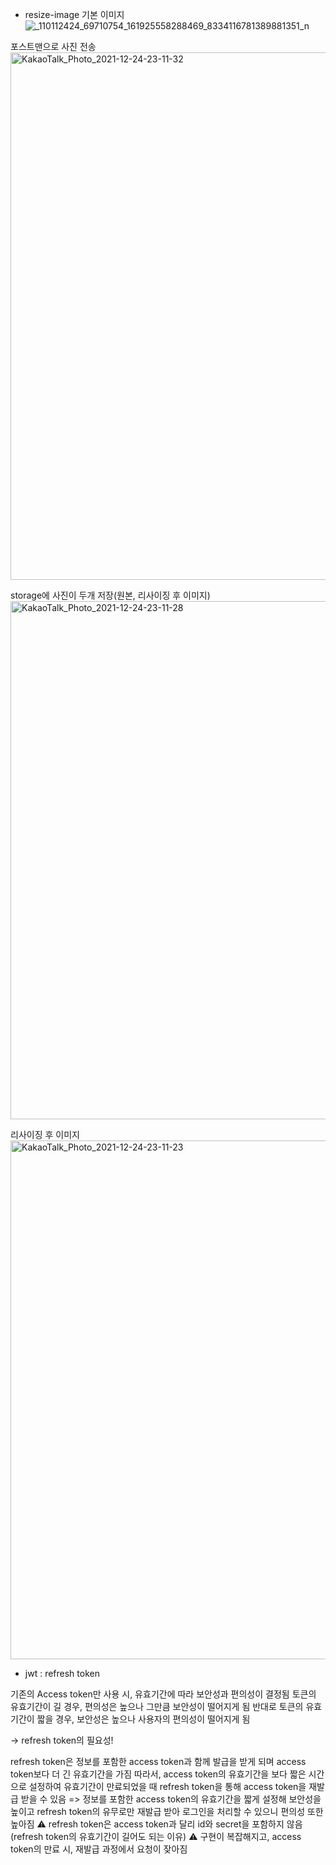 - resize-image
기본 이미지
![_110112424_69710754_161925558288469_8334116781389881351_n](https://user-images.githubusercontent.com/76844556/147358216-d35d30d7-09fa-4688-84da-e6f5e5fb39c0.jpeg)

포스트맨으로 사진 전송
<img width="844" alt="KakaoTalk_Photo_2021-12-24-23-11-32" src="https://user-images.githubusercontent.com/76844556/147358268-c8a94d93-713a-4070-93ff-b4be115016cf.png">


storage에 사진이 두개 저장(원본, 리사이징 후 이미지)
<img width="829" alt="KakaoTalk_Photo_2021-12-24-23-11-28" src="https://user-images.githubusercontent.com/76844556/147358265-494c13b6-21b1-4ccb-a109-3dc30e320e46.png">

리사이징 후 이미지
<img width="830" alt="KakaoTalk_Photo_2021-12-24-23-11-23" src="https://user-images.githubusercontent.com/76844556/147358238-831c9bf2-5be8-422c-9482-075fd83ed64d.png">

- jwt : refresh token

기존의 Access token만 사용 시, 유효기간에 따라 보안성과 편의성이 결정됨
토큰의 유효기간이 길 경우, 편의성은 높으나 그만큼 보안성이 떨어지게 됨
반대로 토큰의 유효기간이 짧을 경우, 보안성은 높으나 사용자의 편의성이 떨어지게 됨

-> refresh token의 필요성!

refresh token은 정보를 포함한 access token과 함께 발급을 받게 되며 access token보다 더 긴 유효기간을 가짐
따라서, access token의 유효기간을 보다 짧은 시간으로 설정하여 유효기간이 만료되었을 때 refresh token을 통해 access token을 재발급 받을 수 있음
=> 정보를 포함한 access token의 유효기간을 짧게 설정해 보안성을 높이고 refresh token의 유무로만 재발급 받아 로그인을 처리할 수 있으니 편의성 또한 높아짐
⚠︎ refresh token은 access token과 달리 id와 secret을 포함하지 않음(refresh token의 유효기간이 길어도 되는 이유)
⚠︎ 구현이 복잡해지고, access token의 만료 시, 재발급 과정에서 요청이 잦아짐

